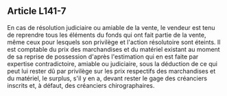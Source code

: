 Article L141-7
----
En cas de résolution judiciaire ou amiable de la vente, le vendeur est tenu de
reprendre tous les éléments du fonds qui ont fait partie de la vente, même ceux
pour lesquels son privilège et l'action résolutoire sont éteints. Il est
comptable du prix des marchandises et du matériel existant au moment de sa
reprise de possession d'après l'estimation qui en est faite par expertise
contradictoire, amiable ou judiciaire, sous la déduction de ce qui peut lui
rester dû par privilège sur les prix respectifs des marchandises et du matériel,
le surplus, s'il y en a, devant rester le gage des créanciers inscrits et, à
défaut, des créanciers chirographaires.
